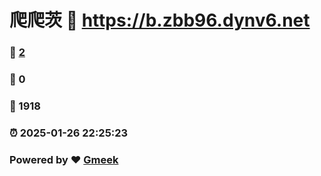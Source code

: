# 爬爬茨 :link: https://b.zbb96.dynv6.net 
### :page_facing_up: [2](https://b.zbb96.dynv6.net/tag.html) 
### :speech_balloon: 0 
### :hibiscus: 1918 
### :alarm_clock: 2025-01-26 22:25:23 
### Powered by :heart: [Gmeek](https://github.com/Meekdai/Gmeek)
